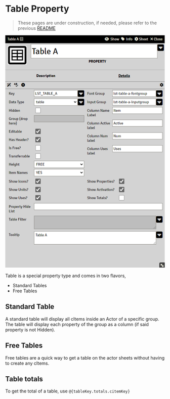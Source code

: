 # Table Property

> These pages are under construction, if needed, please refer to the previous [README](readme_previous.md)

![](./resources/property_table_basic.png)

Table is a special property type and comes in two flavors,

- Standard Tables
- Free Tables



## Standard Table

A standard table will display all cItems inside an Actor of a specific group. The table will display each property of the group as a column (if said property is not Hidden).

## Free Tables

Free tables are a quick way to get a table on the actor sheets without having to create any cItems.

## Table totals

To get the total of a table, use `@{tableKey.totals.citemKey}`